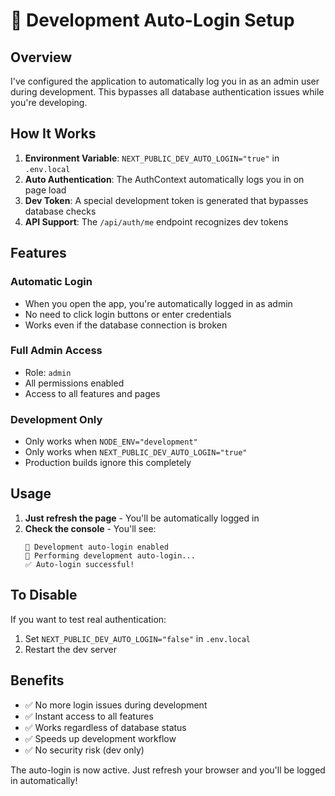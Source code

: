 # 🚀 Development Auto-Login Setup

## Overview
I've configured the application to automatically log you in as an admin user during development. This bypasses all database authentication issues while you're developing.

## How It Works

1. **Environment Variable**: `NEXT_PUBLIC_DEV_AUTO_LOGIN="true"` in `.env.local`
2. **Auto Authentication**: The AuthContext automatically logs you in on page load
3. **Dev Token**: A special development token is generated that bypasses database checks
4. **API Support**: The `/api/auth/me` endpoint recognizes dev tokens

## Features

### Automatic Login
- When you open the app, you're automatically logged in as admin
- No need to click login buttons or enter credentials
- Works even if the database connection is broken

### Full Admin Access
- Role: `admin`
- All permissions enabled
- Access to all features and pages

### Development Only
- Only works when `NODE_ENV="development"`
- Only works when `NEXT_PUBLIC_DEV_AUTO_LOGIN="true"`
- Production builds ignore this completely

## Usage

1. **Just refresh the page** - You'll be automatically logged in
2. **Check the console** - You'll see:
   ```
   🔐 Development auto-login enabled
   🚀 Performing development auto-login...
   ✅ Auto-login successful!
   ```

## To Disable

If you want to test real authentication:
1. Set `NEXT_PUBLIC_DEV_AUTO_LOGIN="false"` in `.env.local`
2. Restart the dev server

## Benefits

- ✅ No more login issues during development
- ✅ Instant access to all features
- ✅ Works regardless of database status
- ✅ Speeds up development workflow
- ✅ No security risk (dev only)

The auto-login is now active. Just refresh your browser and you'll be logged in automatically!
